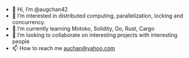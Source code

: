 - 👋 Hi, I’m @augchan42
- 👀 I’m interested in distributed computing, parallelization, locking and concurrency.
- 🌱 I’m currently learning Motoko, Solidity, Go, Rust, Cargo
- 💞️ I’m looking to collaborate on interesting projects with interesting people
- 📫 How to reach me auchan@yahoo.com

<!---
augchan42/augchan42 is a ✨ special ✨ repository because its `README.md` (this file) appears on your GitHub profile.
You can click the Preview link to take a look at your changes.
--->
